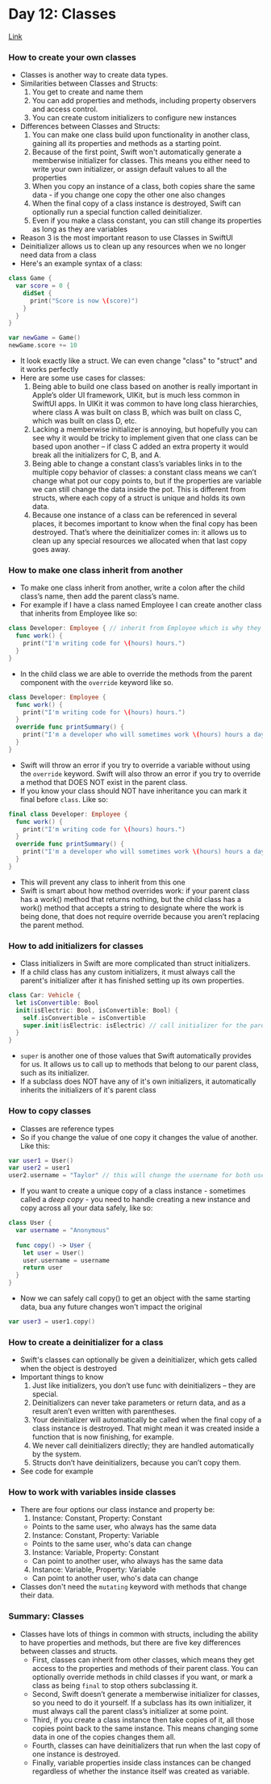 # Day 12: Classes
[Link](https://www.hackingwithswift.com/100/swiftui/12)

### How to create your own classes
* Classes is another way to create data types. 
* Similarities between Classes and Structs: 
  1. You get to create and name them 
  2. You can add properties and methods, including property observers and access control.
  3. You can create custom initializers to configure new instances
* Differences between Classes and Structs: 
  1. You can make one class build upon functionality in another class, gaining all its properties and methods as a starting point.
  2. Because of the first point, Swift won't automatically generate a memberwise initializer for classes. This means you either need to write your own initializer, or assign default values to all the properties 
  3. When you copy an instance of a class, both copies share the same data - if you change one copy the other one also changes
  4. When the final copy of a class instance is destroyed, Swift can optionally run a special function called deinitializer.
  5. Even if you make a class constant, you can still change its properties as long as they are variables 
* Reason 3 is the most important reason to use Classes in SwiftUI
* Deinitializer allows us to clean up any resources when we no longer need data from a class
* Here's an example syntax of a class:
``` swift
class Game {
  var score = 0 {
    didSet {
      print("Score is now \(score)")
    }
  }
}

var newGame = Game()
newGame.score += 10
```
* It look exactly like a struct. We can even change "class" to "struct" and it works perfectly
* Here are some use cases for classes:
  1. Being able to build one class based on another is really important in Apple’s older UI framework, UIKit, but is much less common in SwiftUI apps. In UIKit it was common to have long class hierarchies, where class A was built on class B, which was built on class C, which was built on class D, etc.
  2. Lacking a memberwise initializer is annoying, but hopefully you can see why it would be tricky to implement given that one class can be based upon another – if class C added an extra property it would break all the initializers for C, B, and A.
  3. Being able to change a constant class’s variables links in to the multiple copy behavior of classes: a constant class means we can’t change what pot our copy points to, but if the properties are variable we can still change the data inside the pot. This is different from structs, where each copy of a struct is unique and holds its own data.
  4. Because one instance of a class can be referenced in several places, it becomes important to know when the final copy has been destroyed. That’s where the deinitializer comes in: it allows us to clean up any special resources we allocated when that last copy goes away.

### How to make one class inherit from another
* To make one class inherit from another, write a colon after the child class’s name, then add the parent class’s name.
* For example if I have a class named Employee I can create another class that inherits from Employee like so:
``` swift
class Developer: Employee { // inherit from Employee which is why they can access hours from Employee
  func work() {
    print("I'm writing code for \(hours) hours.")
  }
}
```
* In the child class we are able to override the methods from the parent component with the `override` keyword like so.
``` swift
class Developer: Employee {
  func work() {
    print("I'm writing code for \(hours) hours.")
  }
  override func printSummary() {
    print("I'm a developer who will sometimes work \(hours) hours a day, but other times will spend hours arguing whether code should be indented using tabs or spaces.")
  }
}
```
* Swift will throw an error if you try to override a variable without using the `override` keyword. Swift will also throw an error if you try to override a method that DOES NOT exist in the parent class. 
* If you know your class should NOT have inheritance you can mark it final before `class`. Like so:
``` swift
final class Developer: Employee {
  func work() {
    print("I'm writing code for \(hours) hours.")
  }
  override func printSummary() {
    print("I'm a developer who will sometimes work \(hours) hours a day, but other times will spend hours arguing whether code should be indented using tabs or spaces.")
  }
}
```
* This will prevent any class to inherit from this one
* Swift is smart about how method overrides work: if your parent class has a work() method that returns nothing, but the child class has a work() method that accepts a string to designate where the work is being done, that does not require override because you aren’t replacing the parent method.

### How to add initializers for classes
* Class initializers in Swift are more complicated than struct initializers.
* If a child class has any custom initializers, it must always call the parent's initializer after it has finished setting up its own properties.
``` swift
class Car: Vehicle {
  let isConvertible: Bool
  init(isElectric: Bool, isConvertible: Bool) {
    self.isConvertible = isConvertible
    super.init(isElectric: isElectric) // call initializer for the parent
  }
}
```
* `super` is another one of those values that Swift automatically provides for us. It allows us to call up to methods that belong to our parent class, such as its initializer.
* If a subclass does NOT have any of it's own initializers, it automatically inherits the initializers of it's parent class

### How to copy classes
* Classes are reference types
* So if you change the value of one copy it changes the value of another. Like this:
``` swift
var user1 = User()
var user2 = user1
user2.username = "Taylor" // this will change the username for both user1 and user2
```
* If you want to create a unique copy of a class instance - sometimes called a *deep copy* - you need to handle creating a new instance and copy across all your data safely, like so:
``` swift
class User {
  var username = "Anonymous"
  
  func copy() -> User {
    let user = User()
    user.username = username
    return user
  }
}
```
* Now we can safely call copy() to get an object with the same starting data, bua any future changes won't impact the original
``` swift
var user3 = user1.copy()
```

### How to create a deinitializer for a class
* Swift's classes can optionally be given a deinitializer, which gets called when the object is destroyed
* Important things to know
  1. Just like initializers, you don’t use func with deinitializers – they are special.
  2. Deinitializers can never take parameters or return data, and as a result aren’t even written with parentheses.
  3. Your deinitializer will automatically be called when the final copy of a class instance is destroyed. That might mean it was created inside a function that is now finishing, for example.
  4. We never call deinitializers directly; they are handled automatically by the system.
  5. Structs don’t have deinitializers, because you can’t copy them.
* See code for example

### How to work with variables inside classes
* There are four options our class instance and property be:
  1. Instance: Constant, Property: Constant 
    * Points to the same user, who always has the same data
  2. Instance: Constant, Property: Variable
    * Points to the same user, who's data can change
  3. Instance: Variable, Property: Constant
    * Can point to another user, who always has the same data
  4. Instance: Variable, Property: Variable
    * Can point to another user, who's data can change
* Classes don't need the `mutating` keyword with methods that change their data.

### Summary: Classes
* Classes have lots of things in common with structs, including the ability to have properties and methods, but there are five key differences between classes and structs.
  * First, classes can inherit from other classes, which means they get access to the properties and methods of their parent class. You can optionally override methods in child classes if you want, or mark a class as being `final` to stop others subclassing it.
  * Second, Swift doesn’t generate a memberwise initializer for classes, so you need to do it yourself. If a subclass has its own initializer, it must always call the parent class’s initializer at some point.
  * Third, if you create a class instance then take copies of it, all those copies point back to the same instance. This means changing some data in one of the copies changes them all.
  * Fourth, classes can have deinitializers that run when the last copy of one instance is destroyed.
  * Finally, variable properties inside class instances can be changed regardless of whether the instance itself was created as variable.